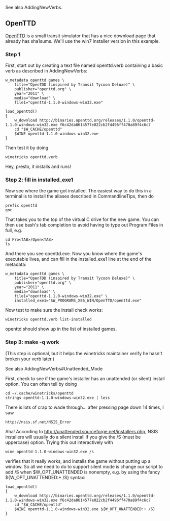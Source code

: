 See also AddingNewVerbs.

## OpenTTD ##

[OpenTTD](http://openttd.org) is a small transit simulator
that has a nice download page that already has sha1sums.
We'll use the win7 installer version in this example.

### Step 1 ###

First, start out by creating a text file named openttd.verb
containing a basic verb as described in AddingNewVerbs:

```
w_metadata openttd games \
    title="OpenTDD (inspired by Transit Tycoon Deluxe)" \
    publisher="openttd.org" \
    year="2011" \
    media="download" \
    file1="openttd-1.1.0-windows-win32.exe" 

load_openttd() 
{
    w_download http://binaries.openttd.org/releases/1.1.0/openttd-1.1.0-windows-win32.exe f6c42da8614577e022cb2f4496ff470a89f4c6c7
    cd "$W_CACHE/openttd"
    $WINE openttd-1.1.0-windows-win32.exe
}
```

Then test it by doing
```
winetricks openttd.verb
```

Hey, presto, it installs and runs!

### Step 2: fill in installed\_exe1 ###

Now see where the game got installed.
The easiest way to do this in a terminal is to
install the aliases described in CommandlineTips, then do
```
prefix openttd
goc
```
That takes you to the top of the virtual C drive for the new game.
You can then use bash's tab completion to avoid having to type
out Program Files in full, e.g.
```
cd Pro<TAB>/Open<TAB>
ls
```
And there you see openttd.exe.  Now you know where the game's executable
lives, and can fill in the installed\_exe1 line at the end of the metadata:

```
w_metadata openttd games \
    title="OpenTDD (inspired by Transit Tycoon Deluxe)" \
    publisher="openttd.org" \
    year="2011" \
    media="download" \
    file1="openttd-1.1.0-windows-win32.exe" \
    installed_exe1="$W_PROGRAMS_X86_WIN/OpenTTD/openttd.exe"
```

Now test to make sure the install check works:

```
winetricks openttd.verb list-installed
```

openttd should show up in the list of installed games.

### Step 3: make -q work ###

(This step is optional, but it helps the winetricks maintainer
verify he hasn't broken your verb later.)

See also AddingNewVerbs#Unattended\_Mode

First, check to see if the game's installer has an unattended (or silent) install option.
You can often tell by doing
```
cd ~/.cache/winetricks/openttd
strings openttd-1.1.0-windows-win32.exe | less
```
There is lots of crap to wade through... after pressing page down
14 times, I saw
```
http://nsis.sf.net/NSIS_Error
```
Aha!  According to http://unattended.sourceforge.net/installers.php,
NSIS installers will usually do a silent install if you give the
/S (must be uppercase) option.  Trying this out interactively with
```
wine openttd-1.1.0-windows-win32.exe /s
```
verifies that it really works, and installs the game without putting up
a window.  So all we need to do to support silent mode is change
our script to add /S when $W\_OPT\_UNATTENDED is nonempty, e.g.
by using the fancy ${W\_OPT\_UNATTENDED:+ /S} syntax:
```
load_openttd() 
{
    w_download http://binaries.openttd.org/releases/1.1.0/openttd-1.1.0-windows-win32.exe f6c42da8614577e022cb2f4496ff470a89f4c6c7
    cd "$W_CACHE/openttd"
    $WINE openttd-1.1.0-windows-win32.exe ${W_OPT_UNATTENDED:+ /S}
}
```